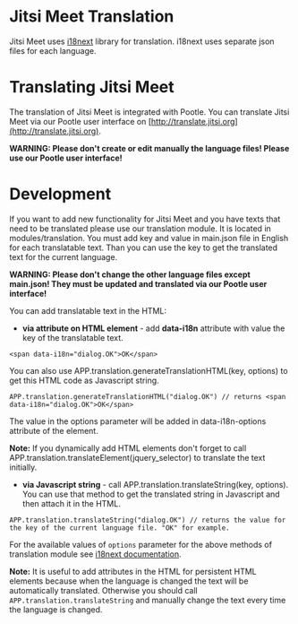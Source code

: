 Jitsi Meet Translation
==========================
Jitsi Meet uses [i18next](http://i18next.com) library for translation. 
i18next uses separate json files for each language. 


Translating Jitsi Meet
======================
The translation of Jitsi Meet is integrated with Pootle. You can translate Jitsi Meet via our Pootle user interface on 
[http://translate.jitsi.org](http://translate.jitsi.org). 

**WARNING: Please don't create or edit manually the language files! Please use our Pootle user interface!**

Development
===========
If you want to add new functionality for Jitsi Meet and you have texts that need to be translated please use our translation module.
It is located in modules/translation. You must add key and value in main.json file in English for each translatable text. 
Than you can use the key to get the translated text for the current language.

**WARNING: Please don't change the other language files except main.json! They must be updated and translated via our Pootle user interface!**

You can add translatable text in the HTML:


* **via attribute on HTML element** - add **data-i18n** attribute with value the key of the translatable text.


 ```
 <span data-i18n="dialog.OK">OK</span>
 ```


 You can also use APP.translation.generateTranslationHTML(key, options) to get this HTML code as Javascript string.


 ```
 APP.translation.generateTranslationHTML("dialog.OK") // returns <span data-i18n="dialog.OK">OK</span>
 ```
 
 The value in the options parameter will be added in data-i18n-options attribute of the element.
 
 **Note:** If you dynamically add HTML elements don't forget to call APP.translation.translateElement(jquery_selector) to translate the text initially.

* **via Javascript string** - call APP.translation.translateString(key, options). You can use that method to get the translated string in Javascript and then attach it in the HTML.
 
 ```
 APP.translation.translateString("dialog.OK") // returns the value for the key of the current language file. "OK" for example. 
 ```

For the available values of ``options`` parameter for the above methods of translation module see [i18next documentation](http://i18next.com/pages/doc_features).  

**Note:** It is useful to add attributes in the HTML for persistent HTML elements because when the language is changed the text will be automatically translated.
 Otherwise you should call ``APP.translation.translateString`` and manually change the text every time the language is changed.




